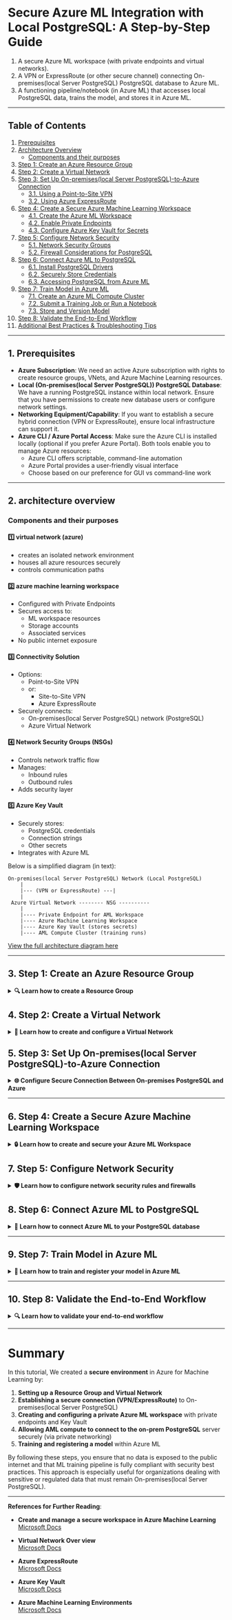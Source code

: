 # Secure Azure ML Integration with Local PostgreSQL: A Step-by-Step Guide

1. A secure Azure ML workspace (with private endpoints and virtual networks).  
2. A VPN or ExpressRoute (or other secure channel) connecting  On-premises(local Server PostgreSQL) PostgreSQL database to Azure ML.  
3. A functioning pipeline/notebook (in Azure ML) that accesses  local PostgreSQL data, trains the model, and stores it in Azure ML.

---

## Table of Contents

1. [Prerequisites](#1-prerequisites)  
2. [Architecture Overview](#2-architecture-overview)  
    - [Components and their purposes](#components-and-their-purposes)  
3. [Step 1: Create an Azure Resource Group](#3-step-1-create-an-azure-resource-group)  
4. [Step 2: Create a Virtual Network](#4-step-2-create-a-virtual-network)  
5. [Step 3: Set Up On-premises(local Server PostgreSQL)-to-Azure Connection](#5-step-3-set-up-on-premiseslocal-server-postgresql-to-azure-connection)  
    - [3.1. Using a Point-to-Site VPN](#31-using-a-point-to-site-vpn)  
    - [3.2. Using Azure ExpressRoute](#32-using-azure-expressroute)  
6. [Step 4: Create a Secure Azure Machine Learning Workspace](#6-step-4-create-a-secure-azure-machine-learning-workspace)  
    - [4.1. Create the Azure ML Workspace](#41-create-the-azure-ml-workspace)  
    - [4.2. Enable Private Endpoints](#42-enable-private-endpoints-private-link)  
    - [4.3. Configure Azure Key Vault for Secrets](#43-configure-azure-key-vault-for-secrets)  
7. [Step 5: Configure Network Security](#7-step-5-configure-network-security)  
    - [5.1. Network Security Groups](#51-network-security-groups-nsgs)  
    - [5.2. Firewall Considerations for PostgreSQL](#52-firewall-considerations-for-postgresql)  
8. [Step 6: Connect Azure ML to PostgreSQL](#8-step-6-connect-azure-ml-to-postgresql)  
    - [6.1. Install PostgreSQL Drivers](#61-install-postgresql-drivers-on--compute-environment)  
    - [6.2. Securely Store Credentials](#62-securely-store-credentials-in-azure-key-vault)  
    - [6.3. Accessing PostgreSQL from Azure ML](#63-accessing-postgresql-from-azure-ml-code-example)  
9. [Step 7: Train Model in Azure ML](#9-step-7-train--model-in-azure-ml)  
    - [7.1. Create an Azure ML Compute Cluster](#71-create-an-azure-ml-compute-cluster)  
    - [7.2. Submit a Training Job or Run a Notebook](#72-submit-a-training-job-or-run-a-notebook)  
    - [7.3. Store and Version Model](#73-store-and-version--model-in-azure-ml)  
10. [Step 8: Validate the End-to-End Workflow](#10-step-8-validate-the-end-to-end-workflow)  
11. [Additional Best Practices & Troubleshooting Tips](#11-additional-best-practices--troubleshooting-tips)  


---

## 1. Prerequisites

- **Azure Subscription**: We need an active Azure subscription with rights to create resource groups, VNets, and Azure Machine Learning resources.  
- **Local (On-premises(local Server PostgreSQL)) PostgreSQL Database**: We have a running PostgreSQL instance within  local network. Ensure that you have permissions to create new database users or configure network settings.  
- **Networking Equipment/Capability**: If you want to establish a secure hybrid connection (VPN or ExpressRoute), ensure  local infrastructure can support it.  
- **Azure CLI / Azure Portal Access**: Make sure the Azure CLI is installed locally (optional if you prefer Azure Portal). Both tools enable you to manage Azure resources:
    - Azure CLI offers scriptable, command-line automation
    - Azure Portal provides a user-friendly visual interface
    - Choose based on our preference for GUI vs command-line work

---

## 2. architecture overview

### Components and their purposes

#### 1️⃣ virtual network (azure)
- creates an isolated network environment
- houses all azure resources securely
- controls communication paths

#### 2️⃣ azure machine learning workspace
- Configured with Private Endpoints
- Secures access to:
    - ML workspace resources
    - Storage accounts
    - Associated services
- No public internet exposure

#### 3️⃣ Connectivity Solution
- Options:
    - Point-to-Site VPN
    - or: 
        - Site-to-Site VPN
        - Azure ExpressRoute
- Securely connects:
    - On-premises(local Server PostgreSQL) network (PostgreSQL)
    - Azure Virtual Network

#### 4️⃣ Network Security Groups (NSGs)
- Controls network traffic flow
- Manages:
    - Inbound rules
    - Outbound rules
- Adds security layer

#### 5️⃣ Azure Key Vault
- Securely stores:
    - PostgreSQL credentials
    - Connection strings
    - Other secrets
- Integrates with Azure ML



Below is a simplified diagram (in text):

```
On-premises(local Server PostgreSQL) Network (Local PostgreSQL)
    | 
    |--- (VPN or ExpressRoute) ---|
    |
 Azure Virtual Network -------- NSG ----------
    |                                   
    |---- Private Endpoint for AML Workspace  
    |---- Azure Machine Learning Workspace    
    |---- Azure Key Vault (stores secrets)    
    |---- AML Compute Cluster (training runs)
```

[View the full architecture diagram here](architectureworkflow.puml)


---

## 3. Step 1: Create an Azure Resource Group

<details>
<summary><b>🔍 Learn how to create a Resource Group</b></summary>

An Azure Resource Group (RG) is a logical container that holds related Azure resources. You can create an RG in the Azure Portal or via CLI.

**Using Azure CLI**:

```bash
# Variables
LOCATION="eastus"
RESOURCE_GROUP="my-aml-rg"

# Create Resource Group
az group create \
  --name $RESOURCE_GROUP \
  --location $LOCATION
```

</details>


## 4. Step 2: Create a Virtual Network

<details>
<summary><b>🔗 Learn how to create and configure a Virtual Network</b></summary>

Create a virtual network that  out Azure ML workspace and our compute resources will use. It will also house the private endpoints.

Before proceeding, review the [Azure Virtual Networks guide](https://learn.microsoft.com/en-us/azure/ai-services/cognitive-services-virtual-networks?utm_source=chatgpt.com&tabs=portal) for detailed network setup instructions.

<details>
<summary><b>🔄 Example using Azure CLI</b></summary>

1. **Address Space**: Define an address space that does not overlap with  On-premises(local Server PostgreSQL) network.  
2. **Subnets**: Typically, you will have separate subnets for  compute resources,  private endpoints, etc.

**Using Azure CLI**:

```bash
VNET_NAME="my-aml-vnet"
SUBNET_NAME="my-aml-subnet"
ADDRESS_PREFIX="10.0.0.0/16"  # Adjust as needed
SUBNET_PREFIX="10.0.0.0/24"   # Adjust as needed

# Create VNet
az network vnet create \
  --resource-group $RESOURCE_GROUP \
  --name $VNET_NAME \
  --address-prefixes $ADDRESS_PREFIX \
  --subnet-name $SUBNET_NAME \
  --subnet-prefix $SUBNET_PREFIX
```
</details>
</details>


## 5. Step 3: Set Up On-premises(local Server PostgreSQL)-to-Azure Connection

<details>
<summary><b>🌐 Configure Secure Connection Between On-premises PostgreSQL and Azure</b></summary>

To allow Azure resources to communicate with  local PostgreSQL database, you need a secure connection between  on-premise network and Azure. Typically, you can use either:
<details>
<summary><b>🔄 Click to Learn About Connectivity Options</b></summary>

### Point-to-Site VPN (P2S)
- One computer connects to Azure at a time
- Best for developers and testing
- Simple setup, no network changes needed
- Like a direct call to customer support

### Site-to-Site VPN (S2S)
- Connects entire On-premises(local Server PostgreSQL) network to Azure
- Best for multiple computers/servers
- Requires local VPN device configuration
- Like connecting two offices with a virtual highway

### Azure ExpressRoute
- Private, dedicated connection
- Best for large organizations
- Highest speed and security
- Like a private bridge between  office and Azure

#### Comparison Table
| Feature | Point to Site VPN | Site to Site VPN | ExpressRoute |
|---------|---------|---------|--------------|
| **Who connects?** | Single PC at time | Full Network | Full Network via a private link |
| **Internet Use** | Yes | Yes | No |
| **Speed** | Basic | Moderate | High |
| **Cost** | Low | Moderate | High |
| **Setup** | Simple | Moderate | Complex |

</details>

### 3.1 Using a Point-to-Site VPN

1. **Create a Virtual Network Gateway** in Azure:
  - Select "VPN" as the gateway type
  - Configure with appropriate SKU (Basic for testing, VpnGw1 or higher for production)
  - Link it to  Azure virtual network

2. **Configure P2S Settings**:
  - Generate root and client certificates
  - Upload root certificate to the gateway
  - Define the client address pool (e.g., 172.16.0.0/24)

3. **Set Up Client Connection**:
  - Download and install the VPN client configuration from Azure portal
  - Install the client certificate on  machine
  - Connect using the Azure VPN Client

4. **Verify** that you can pass traffic between on-prem and Azure (e.g., ping tests).

> [Azure documentation on Point-to-Site VPN](https://learn.microsoft.com/azure/vpn-gateway/point-to-site-about) provides detailed setup steps.

### 3.2 Using Azure ExpressRoute

If you require more reliable or higher bandwidth, you can use **ExpressRoute**. You would:

1. **Provision an ExpressRoute Circuit** through an ExpressRoute provider.  
2. **Link** the circuit to  Azure Virtual Network.  
3. **Configure** routing in  On-premises(local Server PostgreSQL) network to allow connectivity.

> [ExpressRoute documentation](https://learn.microsoft.com/azure/expressroute/) can guide you further.

</details>

---

## 6. Step 4: Create a Secure Azure Machine Learning Workspace

<details>
<summary><b>🔒 Learn how to create and secure your Azure ML Workspace</b></summary>

### 4.1 Create the Azure ML Workspace

You can create a workspace either via the Portal or CLI.

**Using Azure CLI**:

```bash
WORKSPACE_NAME="my-secure-aml-workspace"

az ml workspace create \
  --name $WORKSPACE_NAME \
  --resource-group $RESOURCE_GROUP \
  --location $LOCATION
```

### 4.2 Enable Private Endpoints (Private Link)

After creating the workspace, you can enable **private endpoints** for key Azure ML components such as the **workspace, storage account, and container registry** that AML uses. This ensures traffic flows only over  private VNet connection and not the public internet.

1. **Identify** or create the subnets dedicated to private endpoints.  
2. **Configure** each resource (workspace, storage, Key Vault, etc.) to use a private endpoint.  

**In the Portal**, you would:  
- Go to  AML workspace \> Networking \> Private endpoint connections \> + Private endpoint.  
- Choose the relevant resource (e.g., AML workspace, storage, etc.).  
- Link to the VNet and private endpoint subnet.

> [Azure ML documentation on Private Link](https://learn.microsoft.com/azure/machine-learning/how-to-create-workspace-private-link) has step-by-step instructions.

### 4.3 Configure Azure Key Vault for Secrets

Azure ML automatically creates or associates a Key Vault. You can store secrets (e.g., PostgreSQL credentials) here. Make sure Key Vault also uses **private endpoints** if you want to keep everything in  private network.  

---

</details>


## 7. Step 5: Configure Network Security

<details>
<summary><b>🛡️ Learn how to configure network security rules and firewalls</b></summary>

### 5.1 Network Security Groups (NSGs)

Network Security Groups (NSGs) let you permit or deny inbound/outbound traffic at the subnet or NIC level.

1. **Create an NSG** for  AML subnet(s):  

  ```bash
  NSG_NAME="my-aml-nsg"

  az network nsg create \
    --resource-group $RESOURCE_GROUP \
    --name $NSG_NAME \
    --location $LOCATION
  ```

2. **Associate** it with  AML subnet:  

  ```bash
  az network vnet subnet update \
    --resource-group $RESOURCE_GROUP \
    --vnet-name $VNET_NAME \
    --name $SUBNET_NAME \
    --network-security-group $NSG_NAME
  ```

3. **Add Inbound/Outbound Rules** to allow traffic to  on-prem network (PostgreSQL default port is **5432**).  

  ```bash
  # Example: Allow outbound to PostgreSQL server on 5432
  az network nsg rule create \
    --resource-group $RESOURCE_GROUP \
    --nsg-name $NSG_NAME \
    --name "Allow-PostgreSQL-Outbound" \
    --priority 1000 \
    --direction Outbound \
    --access Allow \
    --protocol Tcp \
    --destination-port-ranges 5432 \
    --destination-address-prefixes <on-prem-subnet-address-range>
  ```

> Be sure to restrict inbound traffic to only necessary ports (e.g., from  local IP for debugging or from the AML compute if needed).

### 5.2 Firewall Considerations for PostgreSQL

On  **local PostgreSQL** side:
- Ensure  firewall rules allow inbound connections from the Azure VNet address space (e.g., `10.0.0.0/16` in this example).  
- Update `postgresql.conf` and `pg_hba.conf` if needed to allow connections from the Azure address range.

---

</details>


## 8. Step 6: Connect Azure ML to PostgreSQL

<details>
<summary><b>🔌 Learn how to connect Azure ML to your PostgreSQL database</b></summary>

### 6.1 Install PostgreSQL Drivers on  Compute Environment

 AML compute environment needs the PostgreSQL Python driver (`psycopg2` or `pg8000`) installed.

If using an Azure ML **conda environment** or a custom Docker image, include:

```yaml
# environment.yml example
name: my-aml-env
dependencies:
  - python=3.9
  - pip:
    - psycopg2
    - azureml-core
    - azureml-defaults
```

When you deploy a training script, specify this environment.

### 6.2 Securely Store Credentials in Azure Key Vault

Rather than hard-coding credentials, store them in Key Vault. For instance:

1. **Set a secret** in  AML-Linked Key Vault:  

   ```bash
   # Example of storing PostgreSQL password
   KEY_VAULT_NAME="<-kv-name>"
   PG_PASSWORD="MySuperSecret"

   az keyvault secret set \
     --vault-name $KEY_VAULT_NAME \
     --name "PostgresPassword" \
     --value "$PG_PASSWORD"
   ```

2. You can store the username, hostname, etc. as separate secrets or store them in a single JSON.  

### 6.3 Accessing PostgreSQL from Azure ML (Code Example)

Below is a simplified Python snippet that shows how you might access secrets from Key Vault and connect to PostgreSQL.

```python
import os
import psycopg2
from azure.keyvault.secrets import SecretClient
from azure.identity import DefaultAzureCredential

# 1. Connect to Key Vault
key_vault_uri = f"https://{KEY_VAULT_NAME}.vault.azure.net"
credential = DefaultAzureCredential()
secret_client = SecretClient(vault_url=key_vault_uri, credential=credential)

# 2. Retrieve secrets
postgres_user = secret_client.get_secret("PostgresUser").value
postgres_pass = secret_client.get_secret("PostgresPassword").value
postgres_host = secret_client.get_secret("PostgresHost").value
postgres_db   = secret_client.get_secret("PostgresDatabase").value

# 3. Connect to local PostgreSQL (through VPN/ExpressRoute)
conn = psycopg2.connect(
    dbname=postgres_db,
    user=postgres_user,
    password=postgres_pass,
    host=postgres_host,
    port=5432
)

cursor = conn.cursor()
cursor.execute("SELECT version();")
record = cursor.fetchone()
print(f"Connected to PostgreSQL version: {record}")

# 4. (Optional) Query data
cursor.execute("SELECT * FROM my_table LIMIT 10;")
results = cursor.fetchall()
print(results)

cursor.close()
conn.close()
```

> Ensure that the Azure ML compute can reach the Key Vault over the private endpoint (no public internet) and that  Key Vault firewall is configured properly (allowing only trusted Azure services or the specific VNet traffic).

</details>

---

## 9. Step 7: Train Model in Azure ML

  <details>
  <summary><b>🔬 Learn how to train and register your model in Azure ML</b></summary>

  ### 7.1 Create an Azure ML Compute Cluster

  Use the Azure Portal or CLI to create a compute cluster that is attached to  secure workspace and VNet.

  **Using Azure CLI**:

  ```bash
  COMPUTE_NAME="my-aml-compute"
  az ml compute create \
    --name $COMPUTE_NAME \
    --resource-group $RESOURCE_GROUP \
    --workspace-name $WORKSPACE_NAME \
    --type amlcompute \
    --size Standard_DS3_v2 \
    --min-instances 0 \
    --max-instances 2
  ```

  ### 7.2 Submit a Training Job or Run a Notebook

  In Azure ML, you can run:

  1. **Notebooks**: Launch a notebook instance in the AML Studio environment, using  custom environment with `psycopg2`.  
  2. **Training Script via a ScriptRunConfig**:  

  ```python
  from azureml.core import Workspace, Experiment, ScriptRunConfig, Environment
  from azureml.core.runconfig import RunConfiguration

  ws = Workspace.get(name=WORKSPACE_NAME, resource_group=RESOURCE_GROUP)
  experiment = Experiment(workspace=ws, name="my-postgres-experiment")

  # Define environment
  env = Environment.from_conda_specification(name="my-env", file_path="environment.yml")

  # Define run config
  run_config = RunConfiguration()
  run_config.environment = env

  src = ScriptRunConfig(
      source_directory=".",
      script="train_script.py",
      run_config=run_config,
      compute_target=COMPUTE_NAME
  )

  run = experiment.submit(src)
  run.wait_for_completion(show_output=True)
  ```

  ### 7.3 Store and Version  Model in Azure ML

  After training, register the trained model in Azure ML's model registry:

  ```python
  from azureml.core.model import Model

  model = Model.register(workspace=ws,
                        model_path="outputs/my_model.pkl",  # Path in the run output
                        model_name="my_trained_model",
                        tags={"source": "postgres_data"})
  print(f"Model registered: {model.name}, version: {model.version}")
  ```

  </details>

  ---


  ## 10. Step 8: Validate the End-to-End Workflow
  <details>
  <summary><b>🔍 Learn how to validate your end-to-end workflow</b></summary>

## 10. Step 8: Validate the End-to-End Workflow

1. **From AML Notebook** (or a training script), ensure you can run a simple query on  local PostgreSQL.  
2. **Ensure** no error regarding connectivity or credential access.  
3. **Check**  on-prem logs to see if the traffic is indeed coming from the private IP range of  Azure VNet.  
4. **Confirm** the AML run completes successfully and the model artifact is stored in the AML workspace.  

</details>

---

# Summary

In this tutorial, We created a **secure environment** in Azure for Machine Learning by:

1. **Setting up a Resource Group and Virtual Network**  
2. **Establishing a secure connection (VPN/ExpressRoute)** to On-premises(local Server PostgreSQL)  
3. **Creating and configuring a private Azure ML workspace** with private endpoints and Key Vault  
4. **Allowing AML compute to connect to the on-prem PostgreSQL** server securely (via private networking)  
5. **Training and registering a model** within Azure ML

By following these steps, you ensure that no data is exposed to the public internet and that  ML training pipeline is fully compliant with security best practices. This approach is especially useful for organizations dealing with sensitive or regulated data that must remain On-premises(local Server PostgreSQL).

---

**References for Further Reading**:

- **Create and manage a secure workspace in Azure Machine Learning**  
  [Microsoft Docs](https://learn.microsoft.com/azure/machine-learning/how-to-secure-workspace-vnet)  

- **Virtual Network Over view**  
    [Microsoft Docs](https://learn.microsoft.com/azure/vpn-gateway/tutorial-site-to-site-portal)  


- **Azure ExpressRoute**  
  [Microsoft Docs](https://learn.microsoft.com/azure/expressroute/)  

- **Azure Key Vault**  
  [Microsoft Docs](https://learn.microsoft.com/azure/key-vault/)  

- **Azure Machine Learning Environments**  
  [Microsoft Docs](https://learn.microsoft.com/azure/machine-learning/concept-environments)  